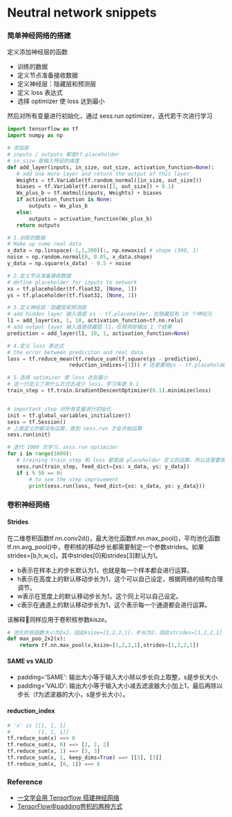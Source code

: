 # Neutral network snippets


### 简单神经网络的搭建
 
定义添加神经层的函数
- 训练的数据
- 定义节点准备接收数据
- 定义神经层：隐藏层和预测层
- 定义 loss 表达式
- 选择 optimizer 使 loss 达到最小

然后对所有变量进行初始化，通过 sess.run optimizer，迭代若干次进行学习



```python 
import tensorflow as tf
import numpy as np

# 添加层
# inputs / outputs 都是tf.placeholder
# in_size 是输入特征的维度
def add_layer(inputs, in_size, out_size, activation_function=None):
   # add one more layer and return the output of this layer
   Weights = tf.Variable(tf.random_normal([in_size, out_size]))
   biases = tf.Variable(tf.zeros([1, out_size]) + 0.1)
   Wx_plus_b = tf.matmul(inputs, Weights) + biases
   if activation_function is None:
       outputs = Wx_plus_b
   else:
       outputs = activation_function(Wx_plus_b)
   return outputs

```


```python
# 1.训练的数据
# Make up some real data 
x_data = np.linspace(-1,1,300)[:, np.newaxis] # shape (300, 1)
noise = np.random.normal(0, 0.05, x_data.shape)
y_data = np.square(x_data) - 0.5 + noise

# 2.定义节点准备接收数据
# define placeholder for inputs to network  
xs = tf.placeholder(tf.float32, [None, 1])
ys = tf.placeholder(tf.float32, [None, 1])

# 3.定义神经层：隐藏层和预测层
# add hidden layer 输入值是 xs - tf.placeholder，在隐藏层有 10 个神经元   
l1 = add_layer(xs, 1, 10, activation_function=tf.nn.relu)
# add output layer 输入值是隐藏层 l1，在预测层输出 1 个结果
prediction = add_layer(l1, 10, 1, activation_function=None)

# 4.定义 loss 表达式
# the error between prediciton and real data    
loss = tf.reduce_mean(tf.reduce_sum(tf.square(ys - prediction),
                    reduction_indices=[1])) # 还是要用ys - tf.placeholder

# 5.选择 optimizer 使 loss 达到最小               
# 这一行定义了用什么方式去减少 loss，学习率是 0.1     
train_step = tf.train.GradientDescentOptimizer(0.1).minimize(loss)


# important step 对所有变量进行初始化
init = tf.global_variables_initializer()
sess = tf.Session()
# 上面定义的都没有运算，直到 sess.run 才会开始运算
sess.run(init)

# 迭代 1000 次学习，sess.run optimizer
for i in range(1000):
   # training train_step 和 loss 都是由 placeholder 定义的运算，所以这里要用 feed 传入参数
   sess.run(train_step, feed_dict={xs: x_data, ys: y_data})
   if i % 50 == 0:
       # to see the step improvement
       print(sess.run(loss, feed_dict={xs: x_data, ys: y_data}))
```


### 卷积神经网络

#### Strides
在二维卷积函数tf.nn.conv2d()，最大池化函数tf.nn.max_pool()，平均池化函数tf.nn.avg_pool()中，卷积核的移动步长都需要制定一个参数strides。如果strides=[b,h,w,c]，其中strides[0]和strides[3]默认为1。
- b表示在样本上的步长默认为1，也就是每一个样本都会进行运算。
- h表示在高度上的默认移动步长为1，这个可以自己设定，根据网络的结构合理调节。
- w表示在宽度上的默认移动步长为1，这个同上可以自己设定。
- c表示在通道上的默认移动步长为1，这个表示每一个通道都会进行运算。

该解释同样应用于卷积核参数*kisze*。
```python
# 池化的核函数大小为2x2，因此ksize=[1,2,2,1]，步长为2，因此strides=[1,2,2,1]
def max_poo_2x2(x): 
	return tf.nn.max_pool(x,ksize=[1,2,2,1],strides=[1,2,2,1])
```

#### SAME vs VALID
- padding='SAME': 输出大小等于输入大小除以步长向上取整，s是步长大小.
- padding='VALID': 输出大小等于输入大小减去滤波器大小加上1，最后再除以步长（f为滤波器的大小，s是步长大小）。

#### reduction_index

```python
# 'x' is [[1, 1, 1]
#         [1, 1, 1]]
tf.reduce_sum(x) ==> 6
tf.reduce_sum(x, 0) ==> [2, 2, 2]
tf.reduce_sum(x, 1) ==> [3, 3]
tf.reduce_sum(x, 1, keep_dims=True) ==> [[3], [3]]
tf.reduce_sum(x, [0, 1]) ==> 6
```


### Reference
- [一文学会用 Tensorflow 搭建神经网络](http://www.jianshu.com/p/e112012a4b2d)
- [TensorFlow中padding卷积的两种方式](https://blog.csdn.net/syyyy712/article/details/80272071)